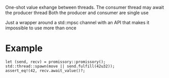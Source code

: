One-shot value exhange between threads.
The consumer thread may await the producer thread Both the producer and consumer are single use

Just a wrapper around a std::mpsc channel with an API that makes it impossible to use more than once

# Example

```
let (send, recv) = promissory::promissory();
std::thread::spawn(move || send.fulfill(42u32));
assert_eq!(42, recv.await_value()?;
```
